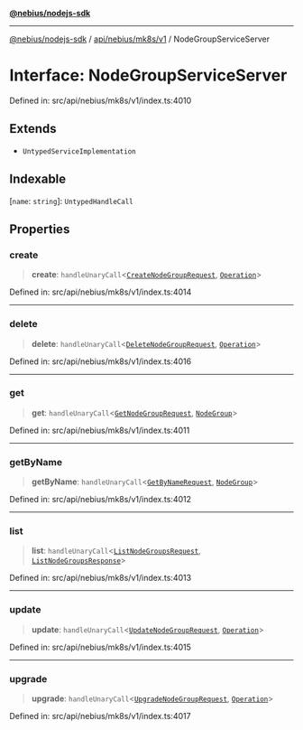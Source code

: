 [**@nebius/nodejs-sdk**](../../../../../README.md)

---

[@nebius/nodejs-sdk](../../../../../README.md) / [api/nebius/mk8s/v1](../README.md) / NodeGroupServiceServer

# Interface: NodeGroupServiceServer

Defined in: src/api/nebius/mk8s/v1/index.ts:4010

## Extends

- `UntypedServiceImplementation`

## Indexable

\[`name`: `string`\]: `UntypedHandleCall`

## Properties

### create

> **create**: `handleUnaryCall`\<[`CreateNodeGroupRequest`](CreateNodeGroupRequest.md), [`Operation`](../../../common/v1/interfaces/Operation.md)\>

Defined in: src/api/nebius/mk8s/v1/index.ts:4014

---

### delete

> **delete**: `handleUnaryCall`\<[`DeleteNodeGroupRequest`](DeleteNodeGroupRequest.md), [`Operation`](../../../common/v1/interfaces/Operation.md)\>

Defined in: src/api/nebius/mk8s/v1/index.ts:4016

---

### get

> **get**: `handleUnaryCall`\<[`GetNodeGroupRequest`](GetNodeGroupRequest.md), [`NodeGroup`](NodeGroup.md)\>

Defined in: src/api/nebius/mk8s/v1/index.ts:4011

---

### getByName

> **getByName**: `handleUnaryCall`\<[`GetByNameRequest`](../../../common/v1/interfaces/GetByNameRequest.md), [`NodeGroup`](NodeGroup.md)\>

Defined in: src/api/nebius/mk8s/v1/index.ts:4012

---

### list

> **list**: `handleUnaryCall`\<[`ListNodeGroupsRequest`](ListNodeGroupsRequest.md), [`ListNodeGroupsResponse`](ListNodeGroupsResponse.md)\>

Defined in: src/api/nebius/mk8s/v1/index.ts:4013

---

### update

> **update**: `handleUnaryCall`\<[`UpdateNodeGroupRequest`](UpdateNodeGroupRequest.md), [`Operation`](../../../common/v1/interfaces/Operation.md)\>

Defined in: src/api/nebius/mk8s/v1/index.ts:4015

---

### upgrade

> **upgrade**: `handleUnaryCall`\<[`UpgradeNodeGroupRequest`](UpgradeNodeGroupRequest.md), [`Operation`](../../../common/v1/interfaces/Operation.md)\>

Defined in: src/api/nebius/mk8s/v1/index.ts:4017
